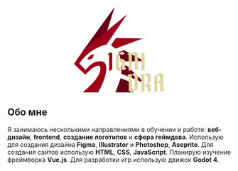<div align="center">
  <img src="https://github.com/Zulu002/Zulu002/blob/main/logo.png">
</div>
<h2>Обо мне</h2>
<p color = "#E2D59F" >Я занимаюсь несколькими направлениями в обучении и работе: <b>веб-дизайн</b>, <b>frontend</b>, <b>создание логотипов</b> и <b>сфера геймдева</b>. Использую для создания дизайна <b>Figma</b>, <b>Illustrator</b> и <b>Photoshop</b>, <b>Aseprite</b>. Для создания сайтов использую <b>HTML</b>, <b>CSS</b>, <b>JavaScript</b>. Планирую изучение фреймворка <b>Vue.js</b>. Для разработки игр использую движок <b>Godot 4</b>.</p>
</div>
